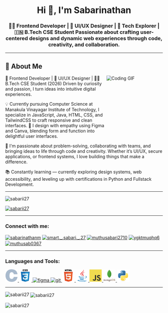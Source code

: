 <h1 align="center">Hi 👋, I'm Sabarinathan</h1>
<h3 align="center">👨‍💻 Frontend Developer | 🎨 UI/UX Designer | 🚀 Tech Explorer | 🇮🇳 B.Tech CSE Student Passionate about crafting user-centered designs and dynamic web experiences through code, creativity, and collaboration.</h3>

---

## 🚀 About Me

<img align="right" src="https://media.giphy.com/media/v1.Y2lkPTc5MGI3NjExbnFjYzVkOWhsZTY3dW05bWI5c3RjY3M5MGdqdjRnMnE4d2EyMjlrNCZlcD12MV9naWZzX3NlYXJjaCZjdD1n/9az09tlYyYNfq/giphy.gif" height="180" width="180" alt="Coding GIF" />

🎯 Frontend Developer | 🎨 UI/UX Designer | 👨‍💻 B.Tech CSE Student (2026)
Driven by 
curiosity and passion, I turn ideas into intuitive digital experiences.

💡 Currently pursuing Computer Science at Manakula Vinayagar Institute of Technology, I specialize in JavaScript, Java, HTML, CSS, and TailwindCSS to craft responsive and clean interfaces.
🎨 I design with empathy using Figma and Canva, blending form and function into delightful user interfaces.

💬 I'm passionate about problem-solving, collaborating with teams, and bringing ideas to life through code and creativity. Whether it’s UI/UX, secure applications, or frontend systems, I love building things that make a difference.

📚 Constantly learning — currently exploring design systems, web accessibility, and leveling up with certifications in Python and Fullstack Development.
  
---

<p align="left"> <img src="https://komarev.com/ghpvc/?username=sabarii27&label=Profile%20views&color=0e75b6&style=flat" alt="sabarii27" /> </p>

<p align="left"> <a href="https://github.com/ryo-ma/github-profile-trophy"><img src="https://github-profile-trophy.vercel.app/?username=sabarii27" alt="sabarii27" /></a> </p>

---

<h3 align="left">Connect with me:</h3>
<p align="left">
<a href="https://linkedin.com/in/Sabarinathan M" target="blank"><img align="center" src="https://raw.githubusercontent.com/rahuldkjain/github-profile-readme-generator/master/src/images/icons/Social/linked-in-alt.svg" alt="sabarinathanm" height="30" width="40" /></a>
<a href="https://instagram.com/smart._.sabari._.27" target="blank"><img align="center" src="https://raw.githubusercontent.com/rahuldkjain/github-profile-readme-generator/master/src/images/icons/Social/instagram.svg" alt="smart._.sabari._.27" height="30" width="40" /></a>
<a href="https://www.hackerrank.com/muthusabari2710" target="blank"><img align="center" src="https://raw.githubusercontent.com/rahuldkjain/github-profile-readme-generator/master/src/images/icons/Social/hackerrank.svg" alt="muthusabari2710" height="30" width="40" /></a>
<a href="https://www.leetcode.com/ygktmuqhq6" target="blank"><img align="center" src="https://raw.githubusercontent.com/rahuldkjain/github-profile-readme-generator/master/src/images/icons/Social/leet-code.svg" alt="ygktmuqhq6" height="30" width="40" /></a>
<a href="https://auth.geeksforgeeks.org/user/muthusab0367" target="blank"><img align="center" src="https://raw.githubusercontent.com/rahuldkjain/github-profile-readme-generator/master/src/images/icons/Social/geeks-for-geeks.svg" alt="muthusab0367" height="30" width="40" /></a>
</p>

---

<h3 align="left">Languages and Tools:</h3>
<p align="left"> <a href="https://www.cprogramming.com/" target="_blank" rel="noreferrer"> <img src="https://raw.githubusercontent.com/devicons/devicon/master/icons/c/c-original.svg" alt="c" width="40" height="40"/> </a> <a href="https://www.w3schools.com/css/" target="_blank" rel="noreferrer"> <img src="https://raw.githubusercontent.com/devicons/devicon/master/icons/css3/css3-original-wordmark.svg" alt="css3" width="40" height="40"/> </a> <a href="https://www.figma.com/" target="_blank" rel="noreferrer"> <img src="https://www.vectorlogo.zone/logos/figma/figma-icon.svg" alt="figma" width="40" height="40"/> </a> <a href="https://git-scm.com/" target="_blank" rel="noreferrer"> <img src="https://www.vectorlogo.zone/logos/git-scm/git-scm-icon.svg" alt="git" width="40" height="40"/> </a> <a href="https://www.w3.org/html/" target="_blank" rel="noreferrer"> <img src="https://raw.githubusercontent.com/devicons/devicon/master/icons/html5/html5-original-wordmark.svg" alt="html5" width="40" height="40"/> </a> <a href="https://www.java.com" target="_blank" rel="noreferrer"> <img src="https://raw.githubusercontent.com/devicons/devicon/master/icons/java/java-original.svg" alt="java" width="40" height="40"/> </a> <a href="https://developer.mozilla.org/en-US/docs/Web/JavaScript" target="_blank" rel="noreferrer"> <img src="https://raw.githubusercontent.com/devicons/devicon/master/icons/javascript/javascript-original.svg" alt="javascript" width="40" height="40"/> </a> <a href="https://www.mongodb.com/" target="_blank" rel="noreferrer"> <img src="https://raw.githubusercontent.com/devicons/devicon/master/icons/mongodb/mongodb-original-wordmark.svg" alt="mongodb" width="40" height="40"/> </a> <a href="https://www.python.org" target="_blank" rel="noreferrer"> <img src="https://raw.githubusercontent.com/devicons/devicon/master/icons/python/python-original.svg" alt="python" width="40" height="40"/> </a> </p>

---

<p><img align="left" src="https://github-readme-stats.vercel.app/api/top-langs?username=sabarii27&show_icons=true&locale=en&layout=compact" alt="sabarii27" /></p>

<p>&nbsp;<img align="center" src="https://github-readme-stats.vercel.app/api?username=sabarii27&show_icons=true&locale=en" alt="sabarii27" /></p>

<p><img align="center" src="https://github-readme-streak-stats.herokuapp.com/?user=sabarii27&" alt="sabarii27" /></p>
